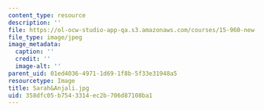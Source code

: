 ```yaml
---
content_type: resource
description: ''
file: https://ol-ocw-studio-app-qa.s3.amazonaws.com/courses/15-960-new-executive-thinking-social-impact-technology-projects-fall-2017-spring-2018/358dfc05b7543314ec2b706d87108ba1_Sarah-Anjali.jpg
file_type: image/jpeg
image_metadata:
  caption: ''
  credit: ''
  image-alt: ''
parent_uid: 01ed4036-4971-1d69-1f8b-5f33e31948a5
resourcetype: Image
title: Sarah&Anjali.jpg
uid: 358dfc05-b754-3314-ec2b-706d87108ba1
---
```

